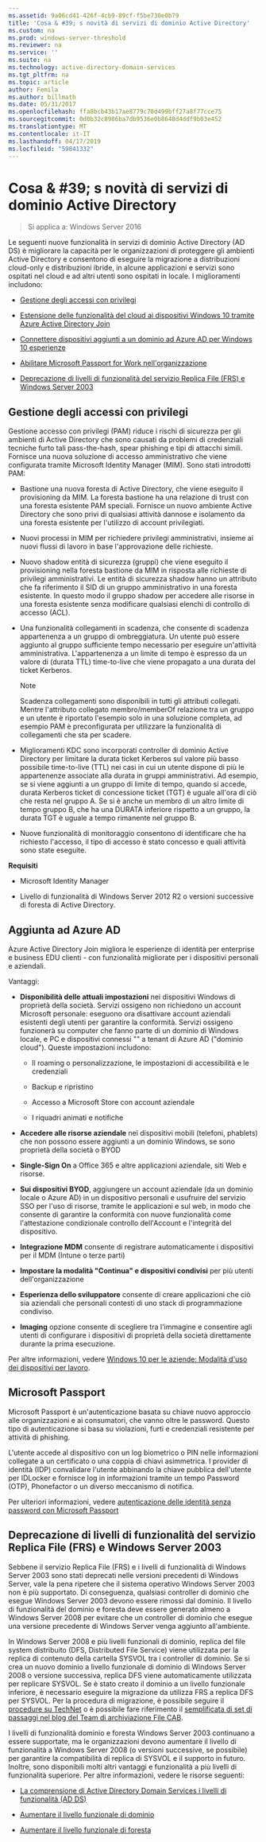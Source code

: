 ```yaml
---
ms.assetid: 9a06cd41-426f-4cb9-89cf-f5be730e0b79
title: 'Cosa & #39; s novità di servizi di dominio Active Directory'
ms.custom: na
ms.prod: windows-server-threshold
ms.reviewer: na
ms.service: ''
ms.suite: na
ms.technology: active-directory-domain-services
ms.tgt_pltfrm: na
ms.topic: article
author: Femila
ms.author: billmath
ms.date: 05/31/2017
ms.openlocfilehash: ffa8bcb43b17ae8779c70d499bff27a8f77cce75
ms.sourcegitcommit: 0d0b32c8986ba7db9536e0b8648d4ddf9b03e452
ms.translationtype: MT
ms.contentlocale: it-IT
ms.lasthandoff: 04/17/2019
ms.locfileid: "59841332"
---
```

# <a name="what39s-new-in-active-directory-domain-services"></a>Cosa & #39; s novità di servizi di dominio Active Directory 

>Si applica a: Windows Server 2016

Le seguenti nuove funzionalità in servizi di dominio Active Directory (AD DS) è migliorare la capacità per le organizzazioni di proteggere gli ambienti Active Directory e consentono di eseguire la migrazione a distribuzioni cloud-only e distribuzioni ibride, in alcune applicazioni e servizi sono ospitati nel cloud e ad altri utenti sono ospitati in locale. I miglioramenti includono:  
  
-   [Gestione degli accessi con privilegi](https://technet.microsoft.com/library/mt150258.aspx   
)  
  
- [Estensione delle funzionalità del cloud ai dispositivi Windows 10 tramite Azure Active Directory Join](https://azure.microsoft.com/documentation/articles/active-directory-azureadjoin-overview/)   
  
- [Connettere dispositivi aggiunti a un dominio ad Azure AD per Windows 10 esperienze](https://azure.microsoft.com/documentation/articles/active-directory-azureadjoin-devices-group-policy/)   
  
- [Abilitare Microsoft Passport for Work nell'organizzazione](https://azure.microsoft.com/documentation/articles/active-directory-azureadjoin-passport-deployment/)    
  
-  [Deprecazione di livelli di funzionalità del servizio Replica File (FRS) e Windows Server 2003](ad-ds/active-directory-functional-levels.md)  
  
  
## <a name="BKMK_PAM"></a>Gestione degli accessi con privilegi  
Gestione accesso con privilegi (PAM) riduce i rischi di sicurezza per gli ambienti di Active Directory che sono causati da problemi di credenziali tecniche furto tali pass-the-hash, spear phishing e tipi di attacchi simili. Fornisce una nuova soluzione di accesso amministrativo che viene configurata tramite Microsoft Identity Manager (MIM). Sono stati introdotti PAM:  
  
-   Bastione una nuova foresta di Active Directory, che viene eseguito il provisioning da MIM. La foresta bastione ha una relazione di trust con una foresta esistente PAM speciali. Fornisce un nuovo ambiente Active Directory che sono privi di qualsiasi attività dannose e isolamento da una foresta esistente per l'utilizzo di account privilegiati.  
  
-   Nuovi processi in MIM per richiedere privilegi amministrativi, insieme ai nuovi flussi di lavoro in base l'approvazione delle richieste.  
  
-   Nuovo shadow entità di sicurezza (gruppi) che viene eseguito il provisioning nella foresta bastione da MIM in risposta alle richieste di privilegi amministrativi. Le entità di sicurezza shadow hanno un attributo che fa riferimento il SID di un gruppo amministrativo in una foresta esistente. In questo modo il gruppo shadow per accedere alle risorse in una foresta esistente senza modificare qualsiasi elenchi di controllo di accesso (ACL).  
  
-   Una funzionalità collegamenti in scadenza, che consente di scadenza appartenenza a un gruppo di ombreggiatura. Un utente può essere aggiunto al gruppo sufficiente tempo necessario per eseguire un'attività amministrativa. L'appartenenza a un limite di tempo è espresso da un valore di (durata TTL) time-to-live che viene propagato a una durata del ticket Kerberos.  
  
    > [!NOTE]  
    > Scadenza collegamenti sono disponibili in tutti gli attributi collegati. Mentre l'attributo collegato membro/memberOf relazione tra un gruppo e un utente è riportato l'esempio solo in una soluzione completa, ad esempio PAM è preconfigurata per utilizzare la funzionalità di collegamenti che sta per scadere.  
  
-   Miglioramenti KDC sono incorporati controller di dominio Active Directory per limitare la durata ticket Kerberos sul valore più basso possibile time-to-live (TTL) nei casi in cui un utente dispone di più le appartenenze associate alla durata in gruppi amministrativi. Ad esempio, se si viene aggiunti a un gruppo di limite di tempo, quando si accede, durata Kerberos ticket di concessione ticket (TGT) è uguale all'ora di ciò che resta nel gruppo A. Se si è anche un membro di un altro limite di tempo gruppo B, che ha una DURATA inferiore rispetto a un gruppo, la durata TGT è uguale a tempo rimanente nel gruppo B.  
  
-   Nuove funzionalità di monitoraggio consentono di identificare che ha richiesto l'accesso, il tipo di accesso è stato concesso e quali attività sono state eseguite.  
  
**Requisiti**  
  
-   Microsoft Identity Manager  
  
-   Livello di funzionalità di Windows Server 2012 R2 o versioni successive di foresta di Active Directory.  
  
## <a name="BKMK_AzureADJoin"></a>Aggiunta ad Azure AD  
Azure Active Directory Join migliora le esperienze di identità per enterprise e business EDU clienti - con funzionalità migliorate per i dispositivi personali e aziendali.  
  
Vantaggi:  
  
-   **Disponibilità delle attuali impostazioni** nei dispositivi Windows di proprietà della società. Servizi ossigeno non richiedono un account Microsoft personale: eseguono ora disattivare account aziendali esistenti degli utenti per garantire la conformità. Servizi ossigeno funzionerà su computer che fanno parte di un dominio di Windows locale, e PC e dispositivi connessi "" a tenant di Azure AD ("dominio cloud"). Queste impostazioni includono:  
  
    -   Il roaming o personalizzazione, le impostazioni di accessibilità e le credenziali  
  
    -   Backup e ripristino  
  
    -   Accesso a Microsoft Store con account aziendale  
  
    -   I riquadri animati e notifiche  
  
-   **Accedere alle risorse aziendale** nei dispositivi mobili (telefoni, phablets) che non possono essere aggiunti a un dominio Windows, se sono proprietà della società o BYOD  
  
-   **Single-Sign On** a Office 365 e altre applicazioni aziendale, siti Web e risorse.  
  
-   **Sui dispositivi BYOD**, aggiungere un account aziendale (da un dominio locale o Azure AD) in un dispositivo personali e usufruire del servizio SSO per l'uso di risorse, tramite le applicazioni e sul web, in modo che consente di garantire la conformità con nuove funzionalità come l'attestazione condizionale controllo dell'Account e l'integrità del dispositivo.  
  
-   **Integrazione MDM** consente di registrare automaticamente i dispositivi per il MDM (Intune o terze parti)  
  
-   **Impostare la modalità "Continua" e dispositivi condivisi** per più utenti dell'organizzazione  
  
-   **Esperienza dello sviluppatore** consente di creare applicazioni che ciò sia aziendali che personali contesti di uno stack di programmazione condiviso.  
  
-   **Imaging** opzione consente di scegliere tra l'immagine e consentire agli utenti di configurare i dispositivi di proprietà della società direttamente durante la prima esecuzione.  
  
Per altre informazioni, vedere [Windows 10 per le aziende: Modalità d'uso dei dispositivi per lavoro](https://azure.microsoft.com/documentation/articles/active-directory-azureadjoin-windows10-devices-overview/?rnd=1).  
  
## <a name="BKMK_IDLocker"></a>Microsoft Passport  
Microsoft Passport è un'autenticazione basata su chiave nuovo approccio alle organizzazioni e ai consumatori, che vanno oltre le password. Questo tipo di autenticazione si basa su violazioni, furti e credenziali resistente per attività di phishing.  
  
L'utente accede al dispositivo con un log biometrico o PIN nelle informazioni collegate a un certificato o una coppia di chiavi asimmetrica. I provider di identità (IDP) convalidare l'utente abbinando la chiave pubblica dell'utente per IDLocker e fornisce log in informazioni tramite un tempo Password (OTP), Phonefactor o un diverso meccanismo di notifica.  
  
Per ulteriori informazioni, vedere [autenticazione delle identità senza password con Microsoft Passport](https://azure.microsoft.com/documentation/articles/active-directory-azureadjoin-passport/)  
  
## <a name="BKMK_FRSDeprecation"></a>Deprecazione di livelli di funzionalità del servizio Replica File (FRS) e Windows Server 2003  
Sebbene il servizio Replica File (FRS) e i livelli di funzionalità di Windows Server 2003 sono stati deprecati nelle versioni precedenti di Windows Server, vale la pena ripetere che il sistema operativo Windows Server 2003 non è più supportato. Di conseguenza, qualsiasi controller di dominio che esegue Windows Server 2003 devono essere rimossi dal dominio. Il livello di funzionalità del dominio e foresta deve essere generato almeno a Windows Server 2008 per evitare che un controller di dominio che esegue una versione precedente di Windows Server venga aggiunto all'ambiente.  
  
In Windows Server 2008 e più livelli funzionali di dominio, replica del file system distribuito (DFS, Distributed File Service) viene utilizzata per la replica di contenuto della cartella SYSVOL tra i controller di dominio. Se si crea un nuovo dominio a livello funzionale di dominio di Windows Server 2008 o versione successiva, replica DFS viene automaticamente utilizzata per replicare SYSVOL. Se è stato creato il dominio a un livello funzionale inferiore, è necessario eseguire la migrazione da utilizza FRS a replica DFS per SYSVOL. Per la procedura di migrazione, è possibile seguire il [procedure su TechNet](https://technet.microsoft.com/library/dd640019(v=WS.10).aspx) o è possibile fare riferimento il [semplificata di set di passaggi nel blog del Team di archiviazione File CAB](http://blogs.technet.com/b/filecab/archive/2014/06/25/streamlined-migration-of-frs-to-dfsr-sysvol.aspx).  
  
I livelli di funzionalità dominio e foresta Windows Server 2003 continuano a essere supportate, ma le organizzazioni devono aumentare il livello di funzionalità a Windows Server 2008 (o versioni successive, se possibile) per garantire la compatibilità di replica di SYSVOL e il supporto in futuro. Inoltre, sono disponibili molti altri vantaggi e funzionalità a più livelli di funzionalità superiore. Per altre informazioni, vedere le risorse seguenti:  
  
-   [La comprensione di Active Directory Domain Services i livelli di funzionalità (AD DS)](ad-ds/active-directory-functional-levels.md)  
  
-   [Aumentare il livello funzionale di dominio](https://technet.microsoft.com/library/cc753104.aspx)  
  
-   [Aumentare il livello funzionale di foresta](https://technet.microsoft.com/library/cc730985.aspx)  
  

